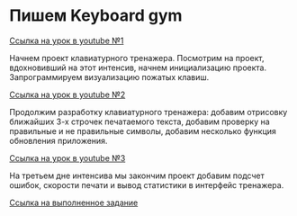 # Пишем   Keyboard gym #

[Ссылка на урок в youtube №1](https://www.youtube.com/watch?v=lSKvnL-9-O4)

Начнем проект клавиатурного тренажера. Посмотрим на проект, вдохновивший на этот интенсив, начнем инициализацию проекта. Запрограммируем визуализацию пожатых клавиш.

[Ссылка на урок в youtube №2](https://www.youtube.com/watch?v=iEKo9Ta-e_g&t=6s)

Продолжим разработку клавиатурного тренажера: добавим отрисовку ближайших 3-х строчек печатаемого текста, добавим проверку на правильные и не правильные символы, добавим несколько функция обновления приложения.

[Ссылка на урок в youtube №3](https://www.youtube.com/watch?v=-yjzVaIcCqs&t=198s)

На третьем дне интенсива мы закончим проект добавим подсчет ошибок, скорости печати и вывод статистики в интерфейс тренажера.

[Ссылка на выполненное задание](https://evgenprushk.github.io/keyboard-gym/)
